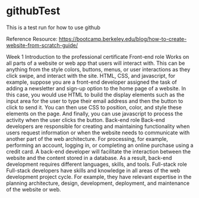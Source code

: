 # githubTest

This is a test run for how to use github

Reference Resource:
https://bootcamp.berkeley.edu/blog/how-to-create-website-from-scratch-guide/

Week 1
Introduction to the professional certificate
Front-end role
Works on all parts of a website or web app that users will interact with. This can be anything from the style colors, buttons, menus, or user interactions as they click swipe, and interact with the site. HTML, CSS, and javascript, for example, suppose you are a front-end developer assigned the task of adding a newsletter and sign-up option to the home page of a website. In this case, you would use HTML to build the display elements such as the input area for the user to type their email address and then the button to click to send it. You can then use CSS to position, color, and style these elements on the page. And finally, you can use javascript to process the activity when the user clicks the button.
Back-end role
Back-end developers are responsible for creating and maintaining functionality when users request information or when the website needs to communicate with another part of the web architecture. For processing, for example, performing an account, logging in, or completing an online purchase using a credit card. A back-end developer will facilitate the interaction between the website and the content stored in a database. As a result, back-end development requires different languages, skills, and tools. 
Full-stack role
Full-stack developers have skills and knowledge in all areas of the web development project cycle. For example, they have relevant expertise in the planning architecture, design, development, deployment, and maintenance of the website or web.

